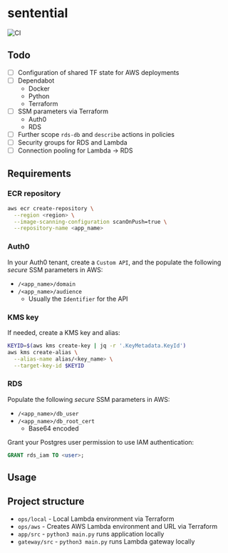 # sentential

![CI](https://github.com/bkeane/sentential/actions/workflows/main.yml/badge.svg)
## Todo

- [ ] Configuration of shared TF state for AWS deployments
- [ ] Dependabot
  - Docker
  - Python
  - Terraform
- [ ] SSM parameters via Terraform
  - Auth0
  - RDS
- [ ] Further scope `rds-db` and `describe` actions in policies
- [ ] Security groups for RDS and Lambda
- [ ] Connection pooling for Lambda -> RDS

## Requirements

### ECR repository

```sh
aws ecr create-repository \
  --region <region> \
  --image-scanning-configuration scanOnPush=true \
  --repository-name <app_name>
```

### Auth0

In your Auth0 tenant, create a `Custom API`, and the populate the following _secure_ SSM parameters in AWS:
- `/<app_name>/domain`
- `/<app_name>/audience`
  - Usually the `Identifier` for the API

### KMS key

If needed, create a KMS key and alias:
```sh
KEYID=$(aws kms create-key | jq -r '.KeyMetadata.KeyId')
aws kms create-alias \
  --alias-name alias/<key_name> \
  --target-key-id $KEYID
```

### RDS

Populate the following _secure_ SSM parameters in AWS:
- `/<app_name>/db_user`
- `/<app_name>/db_root_cert`
  - Base64 encoded

Grant your Postgres user permission to use IAM authentication:
```sql
GRANT rds_iam TO <user>;
```

## Usage

## Project structure 

- `ops/local` - Local Lambda environment via Terraform
- `ops/aws` - Creates AWS Lambda environment and URL via Terraform
- `app/src` - `python3 main.py` runs application locally
- `gateway/src` - `python3 main.py` runs Lambda gateway locally
